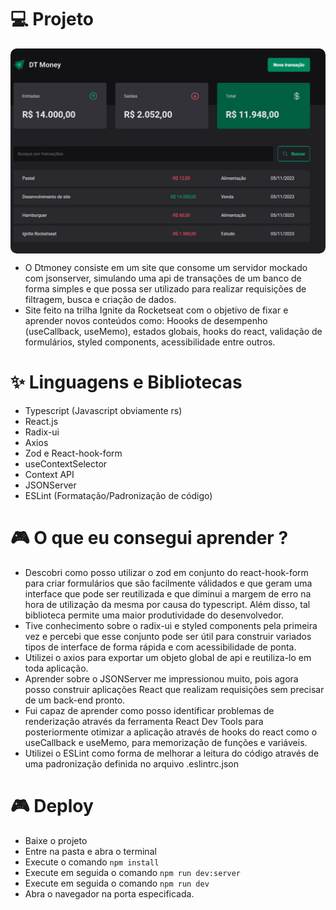 # 💻 Projeto

<p align="center" style="display: flex; align-items: flex-start; justify-content: center">
  <img alt="versão 1 do projeto" title="#portfolio" src=".github/banner.png" style="border-radius: 10px">
</p>  

- O Dtmoney consiste em um site que consome um servidor mockado com jsonserver, simulando uma api de transações de um banco de forma simples e que possa ser utilizado para realizar requisições de filtragem, busca e criação de dados. 
- Site feito na trilha Ignite da Rocketseat com o objetivo de fixar e aprender novos conteúdos como: Hoooks de desempenho (useCallback, useMemo), estados globais, hooks do react, validação de formulários, styled components, acessibilidade entre outros.

# ✨ Linguagens e Bibliotecas

- Typescript (Javascript obviamente rs)
- React.js
- Radix-ui
- Axios
- Zod e React-hook-form
- useContextSelector 
- Context API
- JSONServer
- ESLint (Formatação/Padronização de código)

# 🎮 O que eu consegui aprender ?


- Descobri como posso utilizar o zod em conjunto do react-hook-form para criar formulários que são facilmente válidados e que geram uma interface que pode ser reutilizada e que diminui a margem de erro na hora de utilização da mesma por causa do typescript. Além disso, tal biblioteca permite uma maior produtividade do desenvolvedor.
- Tive conhecimento sobre o radix-ui e styled components pela primeira vez e percebi que esse conjunto pode ser útil para construir variados tipos de interface de forma rápida e com acessibilidade de ponta.
- Utilizei o axios para exportar um objeto global de api e reutiliza-lo em toda aplicação.
- Aprender sobre o JSONServer me impressionou muito, pois agora posso construir aplicações React que realizam requisições sem precisar de um back-end pronto.
- Fui capaz de aprender como posso identificar problemas de renderização através da ferramenta React Dev Tools para posteriormente otimizar a aplicação através de hooks do react como o useCallback e useMemo, para memorização de funções e variáveis.
- Utilizei o ESLint como forma de melhorar a leitura do código através de uma padronização definida no arquivo .eslintrc.json

# 🎮 Deploy

- Baixe o projeto
- Entre na pasta e abra o terminal
- Execute o comando `npm install`
- Execute em seguida o comando `npm run dev:server`
- Execute em seguida o comando `npm run dev`
- Abra o navegador na porta especificada.
